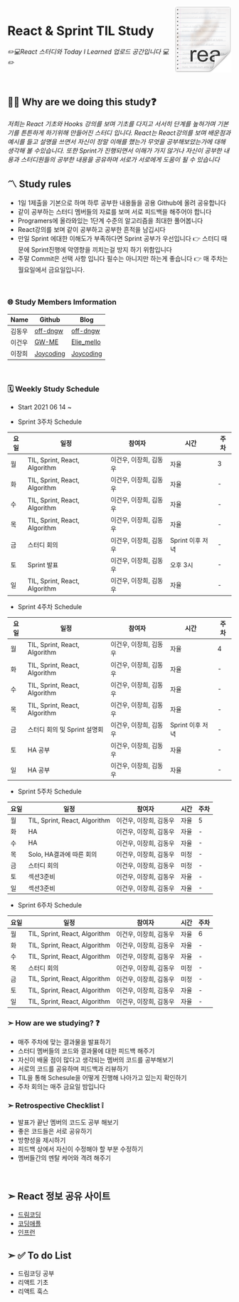 <img src="icon.png" align="right" />

# React & Sprint TIL Study
*✏️💻React 스터디와 Today I Learned 업로드 공간입니다 💻✏️*


<br>

## 💁‍♂️ Why are we doing this study❓

 _저희는 React 기초와 Hooks 강의를 보며 기초를 다지고 서서히 단계를 높혀가며 기본기를 튼튼하게 하기위해 만들어진 스터디 입니다.
 React는 React강의를 보며 배운점과 예시를 들고 설명을 쓰면서 자신이 정말 이해를 했는가 무엇을 공부해보았는가에 대해 생각해 볼 수있습니다.
 또한 Sprint가 진행되면서 이해가 가지 않거나 자신이 공부한 내용과 스터디원들의 공부한 내용을 공유하며 서로가 서로에게 도움이 될 수 있습니다_

## 〽️ Study rules
- 1일 1제출을 기본으로 하며 하루 공부한 내용들을 공용 Github에 올려 공유합니다
- 같이 공부하는 스터디 멤버들의 자료를 보며 서로 피드백을 해주어야 합니다
- Programers에 올라와있는 1단계 수준의 알고리즘을 최대한 풀어봅니다
- React강의를 보며 같이 공부하고 공부한 흔적을 남깁시다 
- 만일 Sprint 에대한 이해도가 부족하다면 Sprint 공부가 우선입니다 👉 스터디 때문에 Sprint진행에 악영향을 끼치는걸 방지 하기 위함입니다
- 주말 Commit은 선택 사항 입니다 필수는 아니지만 하는게 좋습니다 👉 매 주차는 월요일에서 금요일입니다.


<br>



### 🌐 Study Members Imformation

| Name | Github | Blog | 
|---|---|---|
| 김동우 | [off-dngw](https://github.com/off-dngw) | [off-dngw](https://velog.io/@off-dngw)  |
| 이건우 | [GW-ME](https://github.com/Geonwoo-Lee) | [Elie_mello](https://velog.io/@lee_geon_woo4336)   |
| 이장희 | [Joycoding](https://github.com/leejanghe) | [Joycoding](https://joy-codeing-lee.tistory.com/) |



<br>


 ### 🗓 Weekly Study Schedule
 - Start 2021 06 14 ~

 * Sprint 3주차 Schedule
 
 
| 요일 | 일정 | 참여자 | 시간 |  주차  |
|---|---|---|---|---|
| 월 | TIL, Sprint, React, Algorithm | 이건우, 이장희, 김동우| 자율 | 3 |
| 화 | TIL, Sprint, React, Algorithm | 이건우, 이장희, 김동우| 자율 | - |
| 수 | TIL, Sprint, React, Algorithm | 이건우, 이장희, 김동우| 자율 | -  |
| 목 | TIL, Sprint, React, Algorithm | 이건우, 이장희, 김동우| 자율 | -  |
| 금 | 스터디 회의 | 이건우, 이장희, 김동우| Sprint 이후 저녁 |  - |
| 토 | Sprint 발표 | 이건우, 이장희, 김동우| 오후 3시 | -  |
| 일 | TIL, Sprint, React, Algorithm | 이건우, 이장희, 김동우| 자율 | -  |



* Sprint 4주차 Schedule

| 요일 | 일정 | 참여자 | 시간 |  주차  |
|---|---|---|---|---|
| 월 | TIL, Sprint, React, Algorithm | 이건우, 이장희, 김동우| 자율 | 4 |
| 화 | TIL, Sprint, React, Algorithm | 이건우, 이장희, 김동우| 자율 | - |
| 수 | TIL, Sprint, React, Algorithm | 이건우, 이장희, 김동우| 자율 | -  |
| 목 | TIL, Sprint, React, Algorithm | 이건우, 이장희, 김동우| 자율 | -  |
| 금 | 스터디 회의 및 Sprint 설명회 | 이건우, 이장희, 김동우| Sprint 이후 저녁 |  - |
| 토 | HA 공부 | 이건우, 이장희, 김동우| 자율 | -  |
| 일 | HA 공부 | 이건우, 이장희, 김동우| 자율 | -  |


* Sprint 5주차 Schedule

| 요일 | 일정 | 참여자 | 시간 |  주차  |
|---|---|---|---|---|
| 월 | TIL, Sprint, React, Algorithm | 이건우, 이장희, 김동우| 자율 | 5 |
| 화 | HA | 이건우, 이장희, 김동우| 자율 | - |
| 수 | HA | 이건우, 이장희, 김동우| 자율 | -  |
| 목 | Solo, HA결과에 따른 회의 | 이건우, 이장희, 김동우| 미정 | -  |
| 금 | 스터디 회의 | 이건우, 이장희, 김동우| 미정 |  - |
| 토 | 섹션3준비| 이건우, 이장희, 김동우| 자율 | -  |
| 일 | 섹션3준비| 이건우, 이장희, 김동우| 자율 | -  |


* Sprint 6주차 Schedule

| 요일 | 일정 | 참여자 | 시간 |  주차  |
|---|---|---|---|---|
| 월 | TIL, Sprint, React, Algorithm | 이건우, 이장희, 김동우| 자율 | 6 |
| 화 | TIL, Sprint, React, Algorithm | 이건우, 이장희, 김동우| 자율 | - |
| 수 | TIL, Sprint, React, Algorithm | 이건우, 이장희, 김동우| 자율 | -  |
| 목 | 스터디 회의 | 이건우, 이장희, 김동우| 미정 | -  |
| 금 | TIL, Sprint, React, Algorithm | 이건우, 이장희, 김동우| 미정 |  - |
| 토 | TIL, Sprint, React, Algorithm | 이건우, 이장희, 김동우| 자율 | -  |
| 일 | TIL, Sprint, React, Algorithm | 이건우, 이장희, 김동우| 자율 | -  |



### ➣ How are we studying? ❓

- 매주 주차에 맞는 결과물을 발표하기
- 스터디 멤버들의 코드와 결과물에 대한 피드백 해주기
- 자신이 배울 점이 많다고 생각되는 멤버의 코드를 공부해보기
- 서로의 코드를 공유하며 피드백과 리뷰하기 
- TIL을 통해 Schesule을 어떻게 진행해 나아가고 있는지 확인하기
- 주차 회의는 매주 금요일 밤입니다


### ➣ Retrospective Checklist ❕
- 발표가 끝난 멤버의 코드도 공부 해보기
- 좋은 코드들은 서로 공유하기
- 방향성을 제시하기
- 피드백 상에서 자신이 수정해야 할 부분 수정하기
- 멤버들간의 멘탈 케어와 격려 해주기





<br>

## **➣ React 정보 공유 사이트** 
- [드림코딩](https://academy.dream-coding.com/)
- [코딩애플](https://www.codingapple.com/)
- [인프런](https://www.inflearn.com/)




## **➣ ✅ To do List**
- 드림코딩 공부
- 리액트 기초
- 리액트 훅스



### 
